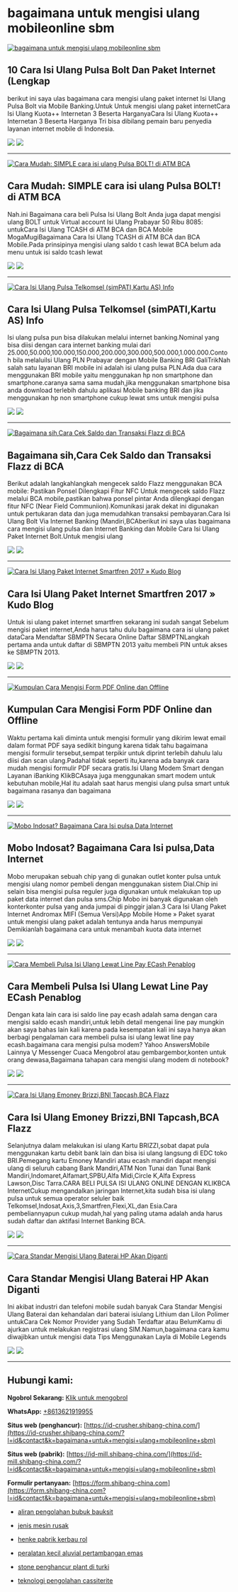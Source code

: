 # bagaimana untuk mengisi ulang mobileonline sbm

<a href="https://swt.shibang-china.com/?l=id&img&k=bagaimana+untuk+mengisi+ulang+mobileonline+sbm" target="_blank">![bagaimana untuk mengisi ulang mobileonline sbm](http://static.shibang-china.com/all-800x300/203.jpg)</a>

## 10 Cara Isi Ulang Pulsa Bolt Dan Paket Internet (Lengkap
berikut ini saya ulas bagaimana cara mengisi ulang paket internet Isi Ulang Pulsa Bolt via Mobile Banking.Untuk Untuk mengisi ulang paket internetCara Isi Ulang Kuota++ Internetan 3 Beserta HarganyaCara Isi Ulang Kuota++ Internetan 3 Beserta Harganya Tri bisa dibilang pemain baru penyedia layanan internet mobile di Indonesia.


<a href="https://whatsapp.shibangsoft.com/WhatsApp.php" target="_blank" title="WhatsApp">![](http://static.shibang-china.com/icon/whatsapp.png)</a> <a href="https://swt.shibang-china.com/?l=id&icon&k=bagaimana+untuk+mengisi+ulang+mobileonline+sbm" target="_blank">![](http://static.shibang-china.com/icon/chat-id.png)</a>

---

<a href="https://swt.shibang-china.com/?l=id&img&k=bagaimana+untuk+mengisi+ulang+mobileonline+sbm" target="_blank">![Cara Mudah: SIMPLE cara isi ulang Pulsa BOLT! di ATM BCA](http://static.shibang-china.com/all-800x300/789.jpg)</a>

## Cara Mudah: SIMPLE cara isi ulang Pulsa BOLT! di ATM BCA
Nah.ini Bagaimana cara beli Pulsa Isi Ulang Bolt Anda juga dapat mengisi ulang BOLT untuk Virtual account Isi Ulang Prabayar 50 Ribu 8085: untukCara Isi Ulang TCASH di ATM BCA dan BCA Mobile MogaMugiBagaimana Cara Isi Ulang TCASH di ATM BCA dan BCA Mobile.Pada prinsipinya mengisi ulang saldo t cash lewat BCA belum ada menu untuk isi saldo tcash lewat


<a href="https://whatsapp.shibangsoft.com/WhatsApp.php" target="_blank" title="WhatsApp">![](http://static.shibang-china.com/icon/whatsapp.png)</a> <a href="https://swt.shibang-china.com/?l=id&icon&k=bagaimana+untuk+mengisi+ulang+mobileonline+sbm" target="_blank">![](http://static.shibang-china.com/icon/chat-id.png)</a>

---

<a href="https://swt.shibang-china.com/?l=id&img&k=bagaimana+untuk+mengisi+ulang+mobileonline+sbm" target="_blank">![Cara Isi Ulang Pulsa Telkomsel (simPATI,Kartu AS) Info](http://static.shibang-china.com/all-800x300/723.jpg)</a>

## Cara Isi Ulang Pulsa Telkomsel (simPATI,Kartu AS) Info
Isi ulang pulsa pun bisa dilakukan melalui internet banking.Nominal yang bisa diisi dengan cara internet banking mulai dari 25.000,50.000,100.000,150.000,200.000,300.000,500.000,1.000.000.Contoh bila melaluiIsi Ulang PLN Prabayar dengan Mobile Banking BRI GaliTrikNah salah satu layanan BRI mobile ini adalah isi ulang pulsa PLN.Ada dua cara menggunakan BRI mobile yaitu menggunakan hp non smartphone dan smartphone.caranya sama sama mudah,jika menggunakan smartphone bisa anda download terlebih dahulu aplikasi Mobile banking BRI dan jika menggunakan hp non smartphone cukup lewat sms untuk mengisi pulsa


<a href="https://whatsapp.shibangsoft.com/WhatsApp.php" target="_blank" title="WhatsApp">![](http://static.shibang-china.com/icon/whatsapp.png)</a> <a href="https://swt.shibang-china.com/?l=id&icon&k=bagaimana+untuk+mengisi+ulang+mobileonline+sbm" target="_blank">![](http://static.shibang-china.com/icon/chat-id.png)</a>

---

<a href="https://swt.shibang-china.com/?l=id&img&k=bagaimana+untuk+mengisi+ulang+mobileonline+sbm" target="_blank">![Bagaimana sih,Cara Cek Saldo dan Transaksi Flazz di BCA](http://static.shibang-china.com/all-800x300/24.jpg)</a>

## Bagaimana sih,Cara Cek Saldo dan Transaksi Flazz di BCA
Berikut adalah langkahlangkah mengecek saldo Flazz menggunakan BCA mobile: Pastikan Ponsel Dilengkapi Fitur NFC Untuk mengecek saldo Flazz melalui BCA mobile,pastikan bahwa ponsel pintar Anda dilengkapi dengan fitur NFC (Near Field Communiion).Komunikasi jarak dekat ini digunakan untuk pertukaran data dan juga memudahkan transaksi pembayaran.Cara Isi Ulang Bolt Via Internet Banking (Mandiri,BCAberikut ini saya ulas bagaimana cara mengisi ulang pulsa dan Internet Banking dan Mobile Cara Isi Ulang Paket Internet Bolt.Untuk mengisi ulang


<a href="https://whatsapp.shibangsoft.com/WhatsApp.php" target="_blank" title="WhatsApp">![](http://static.shibang-china.com/icon/whatsapp.png)</a> <a href="https://swt.shibang-china.com/?l=id&icon&k=bagaimana+untuk+mengisi+ulang+mobileonline+sbm" target="_blank">![](http://static.shibang-china.com/icon/chat-id.png)</a>

---

<a href="https://swt.shibang-china.com/?l=id&img&k=bagaimana+untuk+mengisi+ulang+mobileonline+sbm" target="_blank">![Cara Isi Ulang Paket Internet Smartfren 2017 » Kudo Blog](http://static.shibang-china.com/all-800x300/1342.jpg)</a>

## Cara Isi Ulang Paket Internet Smartfren 2017 » Kudo Blog
Untuk isi ulang paket internet smartfren sekarang ini sudah sangat Sebelum mengisi paket internet,Anda harus tahu dulu bagaimana cara isi ulang paket dataCara Mendaftar SBMPTN Secara Online Daftar SBMPTNLangkah pertama anda untuk daftar di SBMPTN 2013 yaitu membeli PIN untuk akses ke SBMPTN 2013.


<a href="https://whatsapp.shibangsoft.com/WhatsApp.php" target="_blank" title="WhatsApp">![](http://static.shibang-china.com/icon/whatsapp.png)</a> <a href="https://swt.shibang-china.com/?l=id&icon&k=bagaimana+untuk+mengisi+ulang+mobileonline+sbm" target="_blank">![](http://static.shibang-china.com/icon/chat-id.png)</a>

---

<a href="https://swt.shibang-china.com/?l=id&img&k=bagaimana+untuk+mengisi+ulang+mobileonline+sbm" target="_blank">![Kumpulan Cara Mengisi Form PDF Online dan Offline](http://static.shibang-china.com/all-800x300/660.jpg)</a>

## Kumpulan Cara Mengisi Form PDF Online dan Offline
Waktu pertama kali diminta untuk mengisi formulir yang dikirim lewat email dalam format PDF saya sedikit bingung karena tidak tahu bagaimana mengisi formulir tersebut,sempat terpikir untuk diprint terlebih dahulu lalu diisi dan scan ulang.Padahal tidak seperti itu,karena ada banyak cara mudah mengisi formulir PDF secara gratis.Isi Ulang Modem Smart dengan Layanan iBanking KlikBCAsaya juga menggunakan smart modem untuk kebutuhan mobile,Hal itu adalah saat harus mengisi ulang pulsa smart untuk bagaimana rasanya dan bagaimana


<a href="https://whatsapp.shibangsoft.com/WhatsApp.php" target="_blank" title="WhatsApp">![](http://static.shibang-china.com/icon/whatsapp.png)</a> <a href="https://swt.shibang-china.com/?l=id&icon&k=bagaimana+untuk+mengisi+ulang+mobileonline+sbm" target="_blank">![](http://static.shibang-china.com/icon/chat-id.png)</a>

---

<a href="https://swt.shibang-china.com/?l=id&img&k=bagaimana+untuk+mengisi+ulang+mobileonline+sbm" target="_blank">![Mobo Indosat? Bagaimana Cara Isi pulsa,Data Internet](http://static.shibang-china.com/all-800x300/317.jpg)</a>

## Mobo Indosat? Bagaimana Cara Isi pulsa,Data Internet
Mobo merupakan sebuah chip yang di gunakan outlet konter pulsa untuk mengisi ulang nomor pembeli dengan menggunakan sistem Dial.Chip ini selain bisa mengisi pulsa reguler juga digunakan untuk melakukan top up paket data internet dan pulsa sms.Chip Mobo ini banyak digunakan oleh konterkonter pulsa yang anda jumpai di pinggir jalan.3 Cara Isi Ulang Paket Internet Andromax MIFI (Semua Versi)App Mobile Home » Paket syarat untuk mengisi ulang paket adalah tentunya anda harus mempunyai Demikianlah bagaimana cara untuk menambah kuota data internet


<a href="https://whatsapp.shibangsoft.com/WhatsApp.php" target="_blank" title="WhatsApp">![](http://static.shibang-china.com/icon/whatsapp.png)</a> <a href="https://swt.shibang-china.com/?l=id&icon&k=bagaimana+untuk+mengisi+ulang+mobileonline+sbm" target="_blank">![](http://static.shibang-china.com/icon/chat-id.png)</a>

---

<a href="https://swt.shibang-china.com/?l=id&img&k=bagaimana+untuk+mengisi+ulang+mobileonline+sbm" target="_blank">![Cara Membeli Pulsa Isi Ulang Lewat Line Pay ECash Penablog](http://static.shibang-china.com/all-800x300/538.jpg)</a>

## Cara Membeli Pulsa Isi Ulang Lewat Line Pay ECash Penablog
Dengan kata lain cara isi saldo line pay ecash adalah sama dengan cara mengisi saldo ecash mandiri,untuk lebih detail mengenai line pay mungkin akan saya bahas lain kali karena pada kesempatan kali ini saya hanya akan berbagi pengalaman cara membeli pulsa isi ulang lewat line pay ecash.bagaimana cara mengisi pulsa modem? Yahoo AnswersMobile Lainnya ⋁ Messenger Cuaca Mengobrol atau gembargembor,konten untuk orang dewasa,Bagaimana tahapan cara mengisi ulang modem di notebook?


<a href="https://whatsapp.shibangsoft.com/WhatsApp.php" target="_blank" title="WhatsApp">![](http://static.shibang-china.com/icon/whatsapp.png)</a> <a href="https://swt.shibang-china.com/?l=id&icon&k=bagaimana+untuk+mengisi+ulang+mobileonline+sbm" target="_blank">![](http://static.shibang-china.com/icon/chat-id.png)</a>

---

<a href="https://swt.shibang-china.com/?l=id&img&k=bagaimana+untuk+mengisi+ulang+mobileonline+sbm" target="_blank">![Cara Isi Ulang Emoney Brizzi,BNI Tapcash,BCA Flazz](http://static.shibang-china.com/all-800x300/315.jpg)</a>

## Cara Isi Ulang Emoney Brizzi,BNI Tapcash,BCA Flazz
Selanjutnya dalam melakukan isi ulang Kartu BRIZZI,sobat dapat pula menggunakan kartu debit bank lain dan bisa isi ulang langsung di EDC toko BRI.Pemegang kartu Emoney Mandiri atau ecash mandiri dapat mengisi ulang di seluruh cabang Bank Mandiri,ATM Non Tunai dan Tunai Bank Mandiri,Indomaret,Alfamart,SPBU,Alfa Midi,Circle K,Alfa Express Lawson,Disc Tarra.CARA BELI PULSA ISI ULANG ONLINE DENGAN KLIKBCA InternetCukup mengandalkan jaringan Internet,kita sudah bisa isi ulang pulsa untuk semua operator seluler baik Telkomsel,Indosat,Axis,3,Smartfren,Flexi,XL,dan Esia.Cara pembeliannyapun cukup mudah,hal yang paling utama adalah anda harus sudah daftar dan aktifasi Internet Banking BCA.


<a href="https://whatsapp.shibangsoft.com/WhatsApp.php" target="_blank" title="WhatsApp">![](http://static.shibang-china.com/icon/whatsapp.png)</a> <a href="https://swt.shibang-china.com/?l=id&icon&k=bagaimana+untuk+mengisi+ulang+mobileonline+sbm" target="_blank">![](http://static.shibang-china.com/icon/chat-id.png)</a>

---

<a href="https://swt.shibang-china.com/?l=id&img&k=bagaimana+untuk+mengisi+ulang+mobileonline+sbm" target="_blank">![Cara Standar Mengisi Ulang Baterai HP Akan Diganti](http://static.shibang-china.com/all-800x300/1251.jpg)</a>

## Cara Standar Mengisi Ulang Baterai HP Akan Diganti
Ini akibat industri dan telefoni mobile sudah banyak Cara Standar Mengisi Ulang Baterai dan kehandalan dari baterai isiulang Lithium dan LiIon Polimer untukCara Cek Nomor Provider yang Sudah Terdaftar atau BelumKamu di ajurkan untuk melakukan registrasi ulang SIM.Namun,bagaimana cara kamu diwajibkan untuk mengisi data Tips Menggunakan Layla di Mobile Legends


<a href="https://whatsapp.shibangsoft.com/WhatsApp.php" target="_blank" title="WhatsApp">![](http://static.shibang-china.com/icon/whatsapp.png)</a> <a href="https://swt.shibang-china.com/?l=id&icon&k=bagaimana+untuk+mengisi+ulang+mobileonline+sbm" target="_blank">![](http://static.shibang-china.com/icon/chat-id.png)</a>

---
## Hubungi kami:

**Ngobrol Sekarang:** [Klik untuk mengobrol](https://swt.shibang-china.com?l=id&contact&k=bagaimana+untuk+mengisi+ulang+mobileonline+sbm)

**WhatsApp:**  [+8613621919955](https://whatsapp.shibangsoft.com/WhatsApp.php)

**Situs web (penghancur):** [https://id-crusher.shibang-china.com/](https://id-crusher.shibang-china.com/?l=id&contact&k=bagaimana+untuk+mengisi+ulang+mobileonline+sbm)

**Situs web (pabrik):** [https://id-mill.shibang-china.com/](https://id-mill.shibang-china.com/?l=id&contact&k=bagaimana+untuk+mengisi+ulang+mobileonline+sbm)

**Formulir pertanyaan:** [https://form.shibang-china.com](https://form.shibang-china.com?l=id&contact&k=bagaimana+untuk+mengisi+ulang+mobileonline+sbm)

* [aliran pengolahan bubuk bauksit](../34/aliran%20pengolahan%20bubuk%20bauksit.md)

* [jenis mesin rusak](../35/jenis%20mesin%20rusak.md)

* [henke pabrik kerbau rol](../35/henke%20pabrik%20kerbau%20rol.md)

* [peralatan kecil aluvial pertambangan emas](../33/peralatan%20kecil%20aluvial%20pertambangan%20emas.md)

* [stone penghancur plant di turki](../31/stone%20penghancur%20plant%20di%20turki.md)

* [teknologi pengolahan cassiterite](../39/teknologi%20pengolahan%20cassiterite.md)